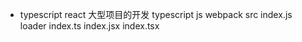 - typescript react
    大型项目的开发
    typescript js
    webpack     src
    index.js    loader  index.ts
    index.jsx   index.tsx
